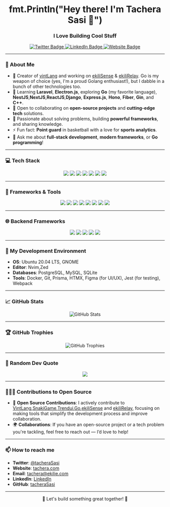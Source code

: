 <h1 align="center">fmt.Println("Hey there! I'm Tachera Sasi 👋")</h1> <h3 align="center">I Love Building Cool Stuff</h3> <p align="center"> <a href="https://twitter.com/tacheraSasi" target="_blank"> <img src="https://img.shields.io/twitter/follow/tacheraSasi?label=Follow%20Me&style=social" alt="Twitter Badge" /> </a> <a href="https://linkedin.com/in/tacheraSasi" target="_blank"> <img src="https://img.shields.io/badge/-LinkedIn-blue?style=social&logo=linkedin" alt="LinkedIn Badge" /> </a> <a href="https://tachera.com" target="_blank"> <img src="https://img.shields.io/badge/-Website-blue?style=social&logo=google-chrome" alt="Website Badge" /> </a> </p>

---

### 👀 About Me
- 🔭 Creator of [vintLang](https://vintlang.ekilie.com) and working on [ekiliSense](https://sense.ekilie.com) & [ekiliRelay](https://relay.ekilie.com).  Go is my weapon of choice (yes, I'm a proud Golang enthusiast!), but I dabble in a bunch of other technologies too.
- 🌱 Learning **Laravel**, **Electron.js**, exploring **Go** (my favorite language), **NestJS**,**NextJS**,**ReactJS**,**Django**, **Express.js**, **Hono**, **Fiber**, **Gin**, and **C++**.
- 👯 Open to collaborating on **open-source projects** and **cutting-edge tech** solutions.
- 🧠 Passionate about solving problems, building **powerful frameworks**, and sharing knowledge.
- ⚡ Fun fact: **Point guard** in basketball with a love for **sports analytics**.
- 💬 Ask me about **full-stack development**, **modern frameworks**, or **Go programming**!

---

### 💻 Tech Stack
<p align="center">
  <img src="https://img.shields.io/badge/-Python-3776AB?style=for-the-badge&logo=python&logoColor=white" />
  <img src="https://img.shields.io/badge/-JavaScript-F7DF1E?style=for-the-badge&logo=javascript&logoColor=black" />
  <img src="https://img.shields.io/badge/-TypeScript-007ACC?style=for-the-badge&logo=typescript&logoColor=white" />
  <img src="https://img.shields.io/badge/-PHP-777BB4?style=for-the-badge&logo=php&logoColor=white" />
  <img src="https://img.shields.io/badge/-Go-00ADD8?style=for-the-badge&logo=go&logoColor=white" />
  <img src="https://img.shields.io/badge/-Java-007396?style=for-the-badge&logo=java&logoColor=white" />
  <img src="https://img.shields.io/badge/-C++-00599C?style=for-the-badge&logo=cplusplus&logoColor=white" />
</p>

---

### 🚀 Frameworks & Tools
<p align="center">
  <img src="https://img.shields.io/badge/-Django-092E20?style=for-the-badge&logo=django&logoColor=white" />
<img src="https://img.shields.io/badge/-Laravel-00599C?style=for-the-badge&logo=laravel&logoColor=white" />
  <img src="https://img.shields.io/badge/-React-61DAFB?style=for-the-badge&logo=react&logoColor=black" />
  <img src="https://img.shields.io/badge/-Node.js-339933?style=for-the-badge&logo=node.js&logoColor=white" />
  <img src="https://img.shields.io/badge/-Next.js-000000?style=for-the-badge&logo=next.js&logoColor=white" />
  <img src="https://img.shields.io/badge/-React Native-61DAFB?style=for-the-badge&logo=react&logoColor=black" />
  <img src="https://img.shields.io/badge/-PostgreSQL-4169E1?style=for-the-badge&logo=postgresql&logoColor=white" />
  <img src="https://img.shields.io/badge/-Docker-2496ED?style=for-the-badge&logo=docker&logoColor=white" />
</p>

---

### 🌐 Backend Frameworks
<p align="center">
  <img src="https://img.shields.io/badge/-Express.js-000000?style=for-the-badge&logo=express&logoColor=white" />
  <img src="https://img.shields.io/badge/-Hono-FF5722?style=for-the-badge&logo=hono&logoColor=white" />
  <img src="https://img.shields.io/badge/-Fiber-00C7B7?style=for-the-badge&logo=gofiber&logoColor=white" />
  <img src="https://img.shields.io/badge/-Gin-007396?style=for-the-badge&logo=gin&logoColor=white" />
  <img src="https://img.shields.io/badge/-NestJS-E0234E?style=for-the-badge&logo=nestjs&logoColor=white" />
</p>

---

### 🔧 My Development Environment
- **OS**: Ubuntu 20.04 LTS, GNOME
- **Editor**: Nvim,Zed
- **Databases**: PostgreSQL, MySQL, SQLite
- **Tools**: Docker, Git, Prisma, HTMX, Figma (for UI/UX), Jest (for testing), Webpack

---

### 📈 GitHub Stats
<p align="center">
  <img src="https://github-readme-stats.vercel.app/api?username=tacheraSasi&show_icons=true&theme=dark&count_private=true" alt="GitHub Stats" />
</p>

<!--<p align="center">
  <img src="https://github-readme-stats.vercel.app/api/top-langs/?username=tacheraSasi&layout=compact&theme=dark" alt="Top Languages" />
</p> -->

---

### 🏆 GitHub Trophies
<p align="center">
  <img src="https://github-profile-trophy.vercel.app/?username=tacheraSasi&theme=onedark&row=1&column=6" alt="GitHub Trophies" />
</p>

---

### 🌟 Random Dev Quote
<p align="center">
  <img src="https://quotes-github-readme.vercel.app/api?type=horizontal&theme=radical" />
</p>

---

### 🧑‍🤝‍🧑 Contributions to Open Source
- 💼 **Open Source Contributions**: I actively contribute to [VintLang](https://vintlang.ekilie.com),[SnakiGame](https://github.com/tacheraSasi/snake-game-react-native),[Trendui](https://trendui.com),[Go](https://go.dev),[ekiliSense](https://github.com/tacheraSasi/ekiliSense) and [ekiliRelay](https://github.com/tacheraSasi/ekiliRelay), focusing on making tools that simplify the development process and improve collaboration.
- 🌍 **Collaborations**: If you have an open-source project or a tech problem you're tackling, feel free to reach out — I’d love to help!

---

### 📫 How to reach me
- **Twitter**: [@tacheraSasi](https://twitter.com/tacheraSasi)
- **Website**: [tachera.com](https://tachera.com)
- **Email**: tachera@ekilie.com
- **LinkedIn**: [LinkedIn](https://linkedin.com/in/tacheraSasi)
- **GitHub**: [tacheraSasi](https://github.com/tacheraSasi)

---

<p align="center">🚀 Let's build something great together! 🚀</p>
